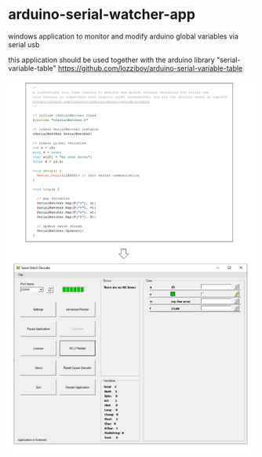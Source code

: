 # arduino-serial-watcher-app
windows application to monitor and modify arduino global variables via serial usb

this application should be used together with the arduino library "serial-variable-table"
https://github.com/lozziboy/arduino-serial-variable-table  

![Example](https://github.com/lozziboy/arduino-serial-watcher-app/blob/main/Example1.PNG)  


